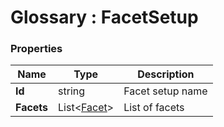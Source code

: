 ﻿# Glossary : FacetSetup

### Properties

| Name | Type | Description |
| ------------- | ------------- | ----- |
| **Id** | string | Facet setup name |
| **Facets** | List&lt;[Facet](../glossary/facet)&gt; | List of facets |

